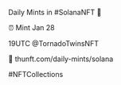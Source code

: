Daily Mints in #SolanaNFT 🚀

⏰ Mint Jan 28

19UTC @TornadoTwinsNFT

🔗 thunft.com/daily-mints/solana

#NFTCollections